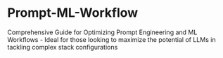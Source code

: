 # Prompt-ML-Workflow
Comprehensive Guide for Optimizing Prompt Engineering and ML Workflows - Ideal for those looking to maximize the potential of LLMs in tackling complex stack configurations
